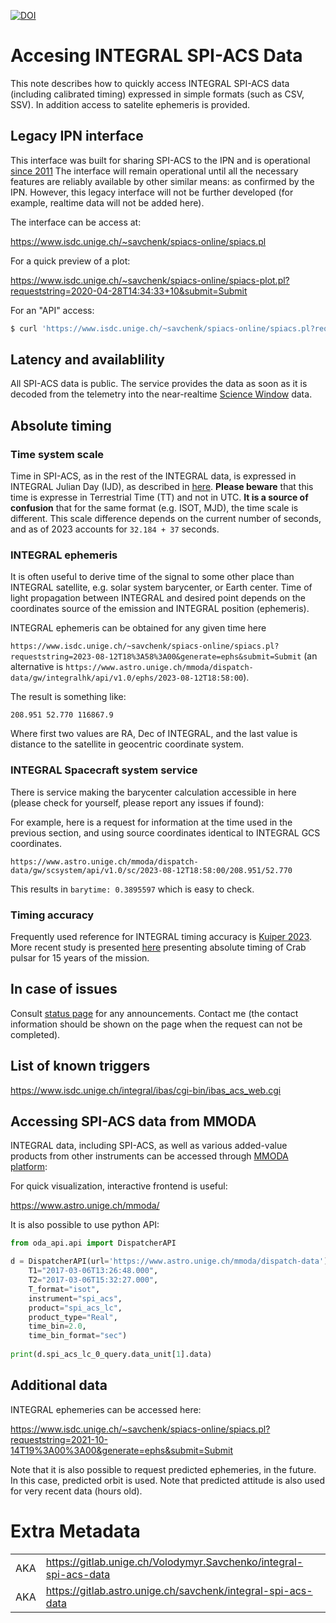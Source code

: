 [![DOI](https://zenodo.org/badge/DOI/10.5281/zenodo.7472097.svg)](https://doi.org/10.5281/zenodo.7472097)

# Accesing INTEGRAL SPI-ACS Data 

This note describes how to quickly access INTEGRAL SPI-ACS data (including calibrated timing) expressed in simple formats (such as CSV, SSV). 
In addition access to satelite ephemeris is provided.

## Legacy IPN interface

This interface was built for sharing SPI-ACS to the IPN and is operational [since 2011](https://doi.org/10.13097/archive-ouverte/unige:23133)
The interface will remain operational until all the necessary features are reliably available by other similar means: as confirmed by the IPN. However, this legacy interface will not be further developed (for example, realtime data will not be added here).

The interface can be access at:

https://www.isdc.unige.ch/~savchenk/spiacs-online/spiacs.pl

For a quick preview of a plot:

https://www.isdc.unige.ch/~savchenk/spiacs-online/spiacs-plot.pl?requeststring=2020-04-28T14:34:33+10&submit=Submit

For an "API" access:

```sh
$ curl 'https://www.isdc.unige.ch/~savchenk/spiacs-online/spiacs.pl?requeststring=2020-03-30T09%3A51%3A05+10&generate=ipnlc&submit=Submit'
```

## Latency and availablility

All SPI-ACS data is public. The service provides the data as soon as it is decoded from the telemetry into the near-realtime [Science Window](https://heasarc.gsfc.nasa.gov/W3Browse/integral/intscwpub.html) data.

## Absolute timing

### Time system scale

Time in SPI-ACS, as in the rest of the INTEGRAL data, is expressed in INTEGRAL Julian Day (IJD), as described in [here](https://www.isdc.unige.ch/integral/support/faq.cgi?DATA-007).
**Please beware** that this time is expresse in Terrestrial Time (TT) and not in UTC. **It is a source of confusion** that for the same format (e.g. ISOT, MJD), the time scale is different. This scale difference depends on the current number of seconds, and as of 2023 accounts for `32.184 + 37` seconds.

### INTEGRAL ephemeris

It is often useful to derive time of the signal to some other place than INTEGRAL satellite, e.g. solar system barycenter, or Earth center. Time of light propagation between INTEGRAL and desired point depends on the coordinates source of the emission and INTEGRAL position (ephemeris).

INTEGRAL ephemeris can be obtained for any given time here

`https://www.isdc.unige.ch/~savchenk/spiacs-online/spiacs.pl?requeststring=2023-08-12T18%3A58%3A00&generate=ephs&submit=Submit` (an alternative is `https://www.astro.unige.ch/mmoda/dispatch-data/gw/integralhk/api/v1.0/ephs/2023-08-12T18:58:00`).

The result is something like:

`208.951 52.770 116867.9`

Where first two values are RA, Dec of INTEGRAL, and the last value is distance to the satellite in geocentric coordinate system.

### INTEGRAL Spacecraft system service

There is service making the barycenter calculation accessible in here (please check for yourself, please report any issues if found):

For example, here is a request for information at the time used in the previous section, and using source coordinates identical to INTEGRAL GCS coordinates.

`https://www.astro.unige.ch/mmoda/dispatch-data/gw/scsystem/api/v1.0/sc/2023-08-12T18:58:00/208.951/52.770`

This results in `barytime: 0.3895597` which is easy to check.

### Timing accuracy

Frequently used reference for INTEGRAL timing accuracy is [Kuiper 2023](https://ui.adsabs.harvard.edu/abs/2003A%26A...411L..31K/abstract). More recent study is presented [here](https://iachec.org/wp-content/presentations/2018/Kuiper_SessionXI.pdf) presenting absolute timing of Crab pulsar for 15 years of the mission.

## In case of issues

Consult [status page](https://status.reproducible.online/) for any announcements.
Contact me (the contact information should be shown on the page when the request can not be completed).

## List of known triggers

https://www.isdc.unige.ch/integral/ibas/cgi-bin/ibas_acs_web.cgi

## Accessing SPI-ACS data from MMODA

INTEGRAL data, including SPI-ACS, as well as various added-value products from other instruments can be accessed through [MMODA platform](https://doi.org/10.1051/0004-6361/202037850):

For quick visualization, interactive frontend is useful:

https://www.astro.unige.ch/mmoda/

It is also possible to use python API:

```python
from oda_api.api import DispatcherAPI

d = DispatcherAPI(url='https://www.astro.unige.ch/mmoda/dispatch-data').get_product(
    T1="2017-03-06T13:26:48.000",
    T2="2017-03-06T15:32:27.000",
    T_format="isot",
    instrument="spi_acs",
    product="spi_acs_lc",
    product_type="Real",
    time_bin=2.0,
    time_bin_format="sec")
    
print(d.spi_acs_lc_0_query.data_unit[1].data)
```

## Additional data

INTEGRAL ephemeries can be accessed here:

https://www.isdc.unige.ch/~savchenk/spiacs-online/spiacs.pl?requeststring=2021-10-14T19%3A00%3A00&generate=ephs&submit=Submit

Note that it is also possible to request predicted ephemeries, in the future. In this case, predicted orbit is used. Note that predicted attitude is also used for very recent data (hours old).

# Extra Metadata

|  | |
| --- | :-- |
| AKA | https://gitlab.unige.ch/Volodymyr.Savchenko/integral-spi-acs-data | 
| AKA | https://gitlab.astro.unige.ch/savchenk/integral-spi-acs-data | 

